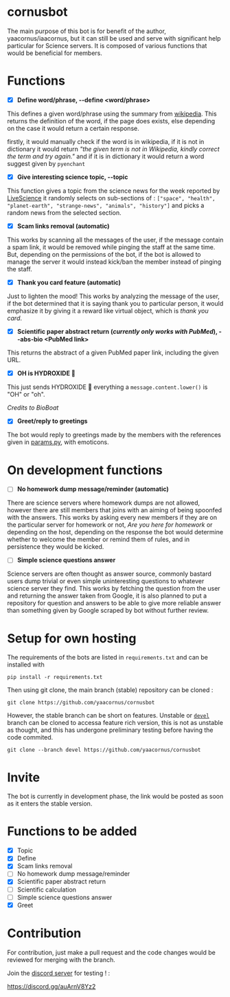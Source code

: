 # cornusbot

The main purpose of this bot is for benefit of the author, yaacornus/iaacornus, but it can still be used and serve with significant help particular for Science servers. It is composed of various functions that would be beneficial for members.

# Functions

- [X] **Define word/phrase, --define <word/phrase>**

This defines a given word/phrase using the summary from [wikipedia](https://www.wikipedia.org/). This returns the definition of the word, if the page does exists, else depending on the case it would return a certain response.

  firstly, it would manually check if the word is in wikipedia, if it is not in dictionary it would return _"the given term is not in Wikipedia, kindly correct the term and try again."_ and if it is in dictionary it would return a word suggest given by `pyenchant`

- [X] **Give interesting science topic, --topic**

This function gives a topic from the science news for the week reported by [LiveScience](https://www.livescience.com/) it randomly selects on sub-sections of : `["space", "health", "planet-earth", "strange-news", "animals", "history"]` and picks a random news from the selected section.

- [X] **Scam links removal (automatic)**

This works by scanning all the messages of the user, if the message contain a spam link, it would be removed while pinging the staff at the same time. But, depending on the permissions of the bot, if the bot is allowed to manage the server it would instead kick/ban the member instead of pinging the staff.

- [X] **Thank you card feature (automatic)**

Just to lighten the mood! This works by analyzing the message of the user, if the bot determined that it is saying thank you to particular person, it would emphasize it by giving it a reward like virtual object, which is _thank you card_.

- [X] **Scientific paper abstract return (_currently only works with PubMed_), --abs-bio \<PubMed link\>**

This returns the abstract of a given PubMed paper link, including the given URL.

- [X] **OH is HYDROXIDE 🧪**

This just sends HYDROXIDE 🧪 everything a `message.content.lower()` is "OH" or "oh".

_Credits to BioBoat_

- [X] **Greet/reply to greetings**

The bot would reply to greetings made by the members with the references given in [params.py](https://github.com/yaacornus/cornusbot/blob/devel/src/params.json), with emoticons.

# On development functions

- [ ] **No homework dump message/reminder (automatic)**

There are science servers where homework dumps are not allowed, however there are still members that joins with an aiming of being spoonfed with the answers. This works by asking every new members if they are on the particular server for homework or not, _Are you here for homework_ or depending on the host, depending on the response the bot would determine whether to welcome the member or remind them of rules, and in persistence they would be kicked.

- [ ] **Simple science questions answer**

Science servers are often thought as answer source, commonly bastard users dump trivial or even simple uninteresting questions to whatever science server they find. This works by fetching the question from the user and returning the answer taken from Google, it is also planned to put a repository for question and answers to be able to give more reliable answer than something given by Google scraped by bot without further review.

# Setup for own hosting

The requirements of the bots are listed in `requirements.txt` and can be installed with

    pip install -r requirements.txt
    
Then using git clone, the main branch (stable) repository can be cloned :

    git clone https://github.com/yaacornus/cornusbot
    
However, the stable branch can be short on features. Unstable or [`devel`](https://github.com/yaacornus/cornusbot/tree/devel) branch can be cloned to accessa feature rich version, this is not as unstable as thought, and this has undergone preliminary testing before having the code commited.

    git clone --branch devel https://github.com/yaacornus/cornusbot

# Invite

The bot is currently in development phase, the link would be posted as soon as it enters the stable version.

# Functions to be added

- [X] Topic
- [X] Define
- [X] Scam links removal
- [ ] No homework dump message/reminder
- [X] Scientific paper abstract return
- [ ] Scientific calculation
- [ ] Simple science questions answer
- [X] Greet

# Contribution

For contribution, just make a pull request and the code changes would be reviewed for merging with the branch.

Join the [discord server](https://discord.gg/auArnV8Yz2) for testing ! :

https://discord.gg/auArnV8Yz2
